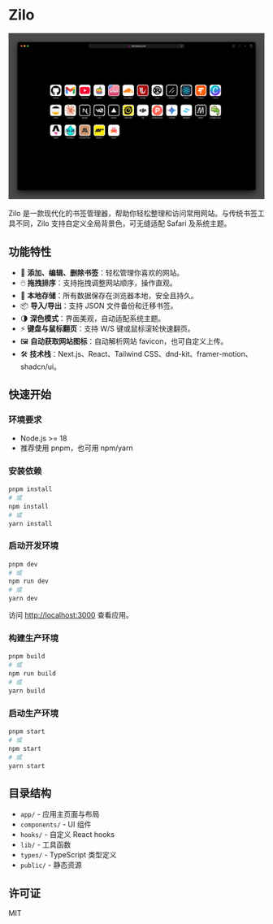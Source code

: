 # Zilo

<img src="/public/preview.png">

Zilo 是一款现代化的书签管理器，帮助你轻松整理和访问常用网站。与传统书签工具不同，Zilo 支持自定义全局背景色，可无缝适配 Safari 及系统主题。

## 功能特性

- 🚀 **添加、编辑、删除书签**：轻松管理你喜欢的网站。
- 🖱️ **拖拽排序**：支持拖拽调整网站顺序，操作直观。
- 💾 **本地存储**：所有数据保存在浏览器本地，安全且持久。
- 📦 **导入/导出**：支持 JSON 文件备份和迁移书签。
- 🌗 **深色模式**：界面美观，自动适配系统主题。
- ⚡ **键盘与鼠标翻页**：支持 W/S 键或鼠标滚轮快速翻页。
- 🖼️ **自动获取网站图标**：自动解析网站 favicon，也可自定义上传。
- 🛠️ **技术栈**：Next.js、React、Tailwind CSS、dnd-kit、framer-motion、shadcn/ui。

## 快速开始

### 环境要求

- Node.js >= 18
- 推荐使用 pnpm，也可用 npm/yarn

### 安装依赖

```bash
pnpm install
# 或
npm install
# 或
yarn install
```

### 启动开发环境

```bash
pnpm dev
# 或
npm run dev
# 或
yarn dev
```

访问 [http://localhost:3000](http://localhost:3000) 查看应用。

### 构建生产环境

```bash
pnpm build
# 或
npm run build
# 或
yarn build
```

### 启动生产环境

```bash
pnpm start
# 或
npm start
# 或
yarn start
```

## 目录结构

- `app/` - 应用主页面与布局
- `components/` - UI 组件
- `hooks/` - 自定义 React hooks
- `lib/` - 工具函数
- `types/` - TypeScript 类型定义
- `public/` - 静态资源

## 许可证

MIT